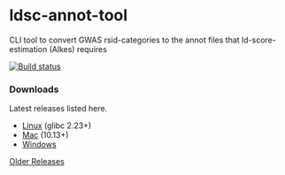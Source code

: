 # ldsc-annot-tool
CLI tool to convert GWAS rsid-categories to the annot files that ld-score-estimation (Alkes) requires

[![Build status](https://ci.appveyor.com/api/projects/status/ej5xh7odg28rcwrt?svg=true)](https://ci.appveyor.com/project/JorySchossau/ldsc-annot-tool)

### Downloads
Latest releases listed here.
* [Linux](https://github.com/JorySchossau/ldsc-annot-tool/releases/latest/download/lin_annot.zip) (glibc 2.23+)
* [Mac](https://github.com/JorySchossau/ldsc-annot-tool/releases/latest/download/osx_annot.zip) (10.13+)
* [Windows](https://github.com/JorySchossau/ldsc-annot-tool/releases/latest/download/win_annot.zip)

[Older Releases](https://github.com/JorySchossau/ldsc-annot-tool/releases)
